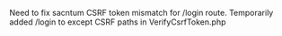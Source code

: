 Need to fix sacntum CSRF token mismatch for /login route.
Temporarily added /login to except CSRF paths in VerifyCsrfToken.php
